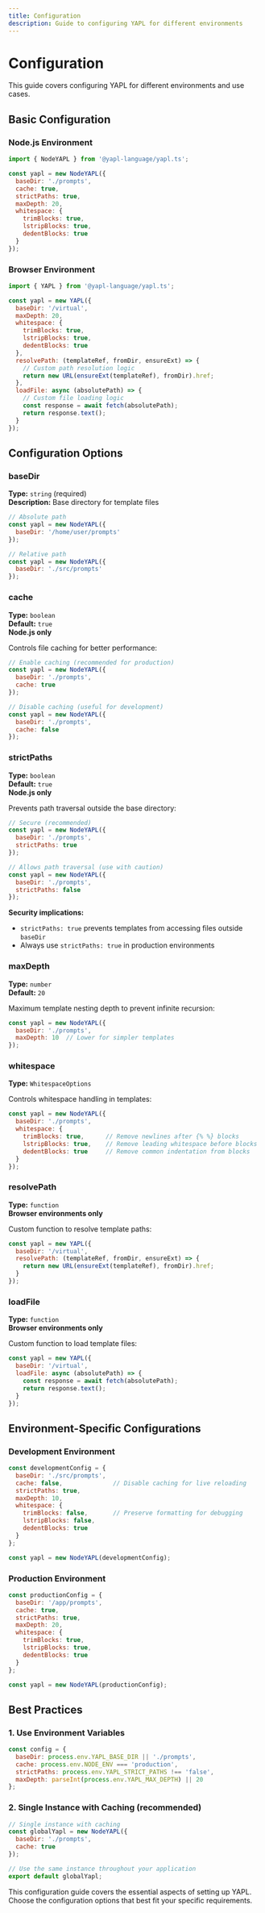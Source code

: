 ```yaml
---
title: Configuration
description: Guide to configuring YAPL for different environments
---
```


# Configuration

This guide covers configuring YAPL for different environments and use cases.

## Basic Configuration

### Node.js Environment

```javascript
import { NodeYAPL } from '@yapl-language/yapl.ts';

const yapl = new NodeYAPL({
  baseDir: './prompts',
  cache: true,
  strictPaths: true,
  maxDepth: 20,
  whitespace: {
    trimBlocks: true,
    lstripBlocks: true,
    dedentBlocks: true
  }
});
```

### Browser Environment

```javascript
import { YAPL } from '@yapl-language/yapl.ts';

const yapl = new YAPL({
  baseDir: '/virtual',
  maxDepth: 20,
  whitespace: {
    trimBlocks: true,
    lstripBlocks: true,
    dedentBlocks: true
  },
  resolvePath: (templateRef, fromDir, ensureExt) => {
    // Custom path resolution logic
    return new URL(ensureExt(templateRef), fromDir).href;
  },
  loadFile: async (absolutePath) => {
    // Custom file loading logic
    const response = await fetch(absolutePath);
    return response.text();
  }
});
```

## Configuration Options

### baseDir

**Type:** `string` (required)  
**Description:** Base directory for template files

```javascript
// Absolute path
const yapl = new NodeYAPL({
  baseDir: '/home/user/prompts'
});

// Relative path
const yapl = new NodeYAPL({
  baseDir: './src/prompts'
});
```

### cache

**Type:** `boolean`  
**Default:** `true`  
**Node.js only**

Controls file caching for better performance:

```javascript
// Enable caching (recommended for production)
const yapl = new NodeYAPL({
  baseDir: './prompts',
  cache: true
});

// Disable caching (useful for development)
const yapl = new NodeYAPL({
  baseDir: './prompts',
  cache: false
});
```

### strictPaths

**Type:** `boolean`  
**Default:** `true`  
**Node.js only**

Prevents path traversal outside the base directory:

```javascript
// Secure (recommended)
const yapl = new NodeYAPL({
  baseDir: './prompts',
  strictPaths: true
});

// Allows path traversal (use with caution)
const yapl = new NodeYAPL({
  baseDir: './prompts',
  strictPaths: false
});
```

**Security implications:**
- `strictPaths: true` prevents templates from accessing files outside `baseDir`
- Always use `strictPaths: true` in production environments

### maxDepth

**Type:** `number`  
**Default:** `20`

Maximum template nesting depth to prevent infinite recursion:

```javascript
const yapl = new NodeYAPL({
  baseDir: './prompts',
  maxDepth: 10  // Lower for simpler templates
});
```

### whitespace

**Type:** `WhitespaceOptions`

Controls whitespace handling in templates:

```javascript
const yapl = new NodeYAPL({
  baseDir: './prompts',
  whitespace: {
    trimBlocks: true,      // Remove newlines after {% %} blocks
    lstripBlocks: true,    // Remove leading whitespace before blocks
    dedentBlocks: true     // Remove common indentation from blocks
  }
});
```

### resolvePath

**Type:** `function`  
**Browser environments only**

Custom function to resolve template paths:

```javascript
const yapl = new YAPL({
  baseDir: '/virtual',
  resolvePath: (templateRef, fromDir, ensureExt) => {
    return new URL(ensureExt(templateRef), fromDir).href;
  }
});
```

### loadFile

**Type:** `function`  
**Browser environments only**

Custom function to load template files:

```javascript
const yapl = new YAPL({
  baseDir: '/virtual',
  loadFile: async (absolutePath) => {
    const response = await fetch(absolutePath);
    return response.text();
  }
});
```

## Environment-Specific Configurations

### Development Environment

```javascript
const developmentConfig = {
  baseDir: './src/prompts',
  cache: false,              // Disable caching for live reloading
  strictPaths: true,
  maxDepth: 10,
  whitespace: {
    trimBlocks: false,       // Preserve formatting for debugging
    lstripBlocks: false,
    dedentBlocks: true
  }
};

const yapl = new NodeYAPL(developmentConfig);
```

### Production Environment

```javascript
const productionConfig = {
  baseDir: '/app/prompts',
  cache: true,
  strictPaths: true,
  maxDepth: 20,
  whitespace: {
    trimBlocks: true,
    lstripBlocks: true,
    dedentBlocks: true
  }
};

const yapl = new NodeYAPL(productionConfig);
```

## Best Practices

### 1. Use Environment Variables

```javascript
const config = {
  baseDir: process.env.YAPL_BASE_DIR || './prompts',
  cache: process.env.NODE_ENV === 'production',
  strictPaths: process.env.YAPL_STRICT_PATHS !== 'false',
  maxDepth: parseInt(process.env.YAPL_MAX_DEPTH) || 20
};
```

### 2. Single Instance with Caching (recommended)

```javascript
// Single instance with caching
const globalYapl = new NodeYAPL({
  baseDir: './prompts',
  cache: true
});

// Use the same instance throughout your application
export default globalYapl;
```

This configuration guide covers the essential aspects of setting up YAPL. Choose the configuration options that best fit your specific requirements.